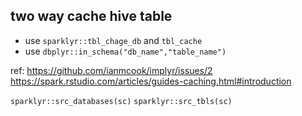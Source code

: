## two way cache hive table

- use `sparklyr::tbl_chage_db` and `tbl_cache`
- use `dbplyr::in_schema("db_name","table_name")`

ref: <https://github.com/ianmcook/implyr/issues/2>    
<https://spark.rstudio.com/articles/guides-caching.html#introduction>

`sparklyr::src_databases(sc)`
`sparklyr::src_tbls(sc)`

